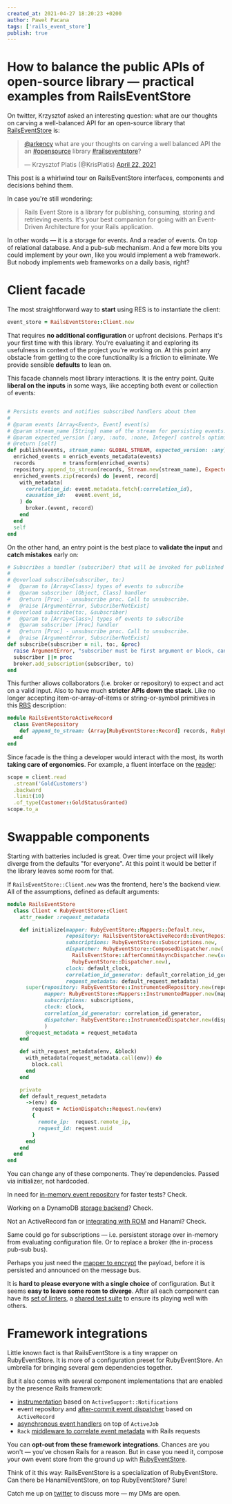 ```yaml
---
created_at: 2021-04-27 18:20:23 +0200
author: Paweł Pacana
tags: ['rails_event_store']
publish: true
---
```


# How to balance the public APIs of open-source library — practical examples from RailsEventStore

On twitter, Krzysztof asked an interesting question: what are our thoughts on carving a well-balanced API for an open-source library that [RailsEventStore](https://railseventstore.org) is: 

<blockquote class="twitter-tweet" data-conversation="none" data-dnt="true"><p lang="en" dir="ltr"><a href="https://twitter.com/arkency?ref_src=twsrc%5Etfw">@arkency</a> what are your thoughts on carving a well balanced API the an <a href="https://twitter.com/hashtag/opensource?src=hash&amp;ref_src=twsrc%5Etfw">#opensource</a> library <a href="https://twitter.com/hashtag/railseventstore?src=hash&amp;ref_src=twsrc%5Etfw">#railseventstore</a>?</p>&mdash; Krzysztof Platis (@KrisPlatis) <a href="https://twitter.com/KrisPlatis/status/1385303686948212737?ref_src=twsrc%5Etfw">April 22, 2021</a></blockquote> <script async src="https://platform.twitter.com/widgets.js" charset="utf-8"></script>

This post is a whirlwind tour on RailsEventStore interfaces, components and decisions behind them.

In case you're still wondering:

> Rails Event Store is a library for publishing, consuming, storing and retrieving events. It's your best companion for going with an Event-Driven Architecture for your Rails application.

In other words — it is a storage for events. And a reader of events. On top of relational database. And a pub-sub mechanism. And a few more bits you could implement by your own, like you would implement a web framework. But nobody implements web frameworks on a daily basis, right?


# Client facade

The most straightforward way to **start** using RES is to instantiate the client:

```ruby 
event_store = RailsEventStore::Client.new
```

That requires **no additional configuration** or upfront decisions. Perhaps it's your first time with this library. You're evaluating it and exploring its usefulness in context of the project you're working on. At this point any obstacle from getting to the core functionality is a friction to eliminate. We provide sensible **defaults** to lean on.

This facade channels most library interactions. It is the entry point. Quite **liberal on the inputs** in some ways, like accepting both event or collection of events:

```ruby

# Persists events and notifies subscribed handlers about them
#
# @param events [Array<Event>, Event] event(s)
# @param stream_name [String] name of the stream for persisting events.
# @param expected_version [:any, :auto, :none, Integer] controls optimistic locking strategy. {http://railseventstore.org/docs/expected_version/ Read more}
# @return [self]
def publish(events, stream_name: GLOBAL_STREAM, expected_version: :any)
  enriched_events = enrich_events_metadata(events)
  records         = transform(enriched_events)
  repository.append_to_stream(records, Stream.new(stream_name), ExpectedVersion.new(expected_version))
  enriched_events.zip(records) do |event, record|
    with_metadata(
      correlation_id: event.metadata.fetch(:correlation_id),
      causation_id:   event.event_id,
    ) do
      broker.(event, record)
    end
  end
  self
end
```

On the other hand, an entry point is the best place to **validate the input** and **catch mistakes** early on:

```ruby
# Subscribes a handler (subscriber) that will be invoked for published events of provided type.
#
# @overload subscribe(subscriber, to:)
#   @param to [Array<Class>] types of events to subscribe
#   @param subscriber [Object, Class] handler
#   @return [Proc] - unsubscribe proc. Call to unsubscribe.
#   @raise [ArgumentError, SubscriberNotExist]
# @overload subscribe(to:, &subscriber)
#   @param to [Array<Class>] types of events to subscribe
#   @param subscriber [Proc] handler
#   @return [Proc] - unsubscribe proc. Call to unsubscribe.
#   @raise [ArgumentError, SubscriberNotExist]
def subscribe(subscriber = nil, to:, &proc)
  raise ArgumentError, "subscriber must be first argument or block, cannot be both" if subscriber && proc
  subscriber ||= proc
  broker.add_subscription(subscriber, to)
end
```

This further allows collaborators (i.e. broker or repository) to expect and act on a valid input. Also to have much **stricter APIs down the stack**. Like no longer accepting item-or-array-of-items or string-or-symbol primitives in this [RBS](https://github.com/ruby/rbs) description:

```ruby
module RailsEventStoreActiveRecord
  class EventRepository
    def append_to_stream: (Array[RubyEventStore::Record] records, RubyEventStore::Stream stream, RubyEventStore::ExpectedVersion expected_version) -> untyped
  end
end
```

Since facade is the thing a developer would interact with the most, its worth **taking care of ergonomics**. For example, a fluent interface on the [reader](https://railseventstore.org/docs/v2/read/):

```ruby
scope = client.read
  .stream('GoldCustomers')
  .backward
  .limit(10)
  .of_type(Customer::GoldStatusGranted)
scope.to_a
```

# Swappable components

Starting with batteries included is great. Over time your project will likely diverge from the defaults "for everyone". At this point it would be better if the library leaves some room for that. 

If `RailsEventStore::Client.new` was the frontend, here's the backend view. All of the assumptions, defined as default arguments:

```ruby
module RailsEventStore
  class Client < RubyEventStore::Client
    attr_reader :request_metadata

    def initialize(mapper: RubyEventStore::Mappers::Default.new,
                   repository: RailsEventStoreActiveRecord::EventRepository.new(serializer: YAML),
                   subscriptions: RubyEventStore::Subscriptions.new,
                   dispatcher: RubyEventStore::ComposedDispatcher.new(
                     RailsEventStore::AfterCommitAsyncDispatcher.new(scheduler: ActiveJobScheduler.new(serializer: YAML)),
                     RubyEventStore::Dispatcher.new),
                   clock: default_clock,
                   correlation_id_generator: default_correlation_id_generator,
                   request_metadata: default_request_metadata)
      super(repository: RubyEventStore::InstrumentedRepository.new(repository, ActiveSupport::Notifications),
            mapper: RubyEventStore::Mappers::InstrumentedMapper.new(mapper, ActiveSupport::Notifications),
            subscriptions: subscriptions,
            clock: clock,
            correlation_id_generator: correlation_id_generator,
            dispatcher: RubyEventStore::InstrumentedDispatcher.new(dispatcher, ActiveSupport::Notifications)
            )
      @request_metadata = request_metadata
    end

    def with_request_metadata(env, &block)
      with_metadata(request_metadata.call(env)) do
        block.call
      end
    end

    private
    def default_request_metadata
      ->(env) do
        request = ActionDispatch::Request.new(env)
        {
          remote_ip:  request.remote_ip,
          request_id: request.uuid
        }
      end
    end
  end
end
```

You can change any of these components. They're dependencies. Passed via initializer, not hardcoded. 

In need for [in-memory event repository](https://railseventstore.org/docs/v2/repository/#using-rubyeventstore-inmemoryrepository-for-faster-tests) for faster tests? Check.

Working on a DynamoDB [storage backend](https://github.com/carsdb/rails_event_store_dynamoid)? Check.

Not an ActiveRecord fan or [integrating with ROM](https://github.com/RailsEventStore/rails_event_store/tree/master/contrib/ruby_event_store-rom) and Hanami? Check.

Same could go for subscriptions — i.e. persistent storage over in-memory from evaluating configuration file. Or to replace a broker (the in-process pub-sub bus). 

Perhaps you just need the [mapper to encrypt](https://railseventstore.org/docs/v2/gdpr/#encryptionmapper) the payload, before it is persisted and announced on the message bus. 

It is **hard to please everyone with a single choice** of configuration. But it seems **easy to leave some room to diverge**. After all each component can have its [set of linters](https://www.toptal.com/ruby/ruby-lint-libraries#railseventstore---repository-lint), a [shared test suite](https://github.com/RailsEventStore/rails_event_store/blob/master/ruby_event_store/lib/ruby_event_store/spec/event_repository_lint.rb) to ensure its playing well with others.


# Framework integrations

Little known fact is that RailsEventStore is a tiny wrapper on RubyEventStore. It is more of a configuration preset for RubyEventStore. An umbrella for bringing several gem dependencies together.

But it also comes with several component implementations that are enabled by the presence Rails framework:
* [instrumentation](https://railseventstore.org/docs/v2/instrumentation/) based on `ActiveSupport::Notifications`
* event repository and [after-commit event dispatcher](https://github.com/RailsEventStore/rails_event_store/blob/0c0e0d35fe5925c587b92c10e3707c9719fae61c/rails_event_store/lib/rails_event_store/after_commit_async_dispatcher.rb) based on `ActiveRecord` 
* [asynchronous event handlers](https://railseventstore.org/docs/v2/subscribe/#async-handlers) on top of `ActiveJob`
* `Rack` [middleware to correlate event metadata](https://github.com/RailsEventStore/rails_event_store/blob/master/rails_event_store/lib/rails_event_store/middleware.rb) with Rails requests

You can **opt-out from these framework integrations**. Chances are you won't — you've chosen Rails for a reason. 
But in case you need it, compose your own event store from the ground up with [RubyEventStore](https://railseventstore.org/docs/v2/without_rails/). 

Think of it this way: RailsEventStore is a specialization of RubyEventStore. Can there be HanamiEventStore, on top RubyEventStore? Sure!

Catch me up on [twitter](https://twitter.com/pawelpacana) to discuss more — my DMs are open.

